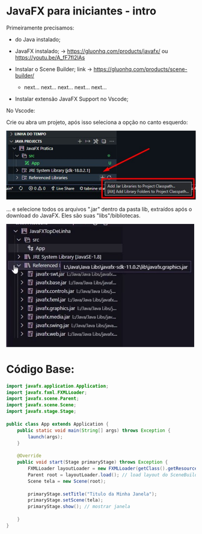 # JavaFX para iniciantes - intro


Primeiramente precisamos:

* do Java instalado;

* JavaFX instalado; -> https://gluonhq.com/products/javafx/ ou https://youtu.be/A_fF7fl2lAs

* Instalar o Scene Builder; link -> https://gluonhq.com/products/scene-builder/

    * next... next... next... next... next...
* Instalar extensão JavaFX Support no Vscode; 

No Vscode:


Crie ou abra um projeto, após isso seleciona a opção no canto esquerdo:

<img src="img/reflibjar.jpg" width="777">

... e selecione todos os arquivos ".jar" dentro da pasta lib, extraídos após o download do JavaFX. Eles são suas "libs"/bibliotecas.

<img src="img/reflibjarimport.jpg" width="500">


# Código Base:

````java
import javafx.application.Application;
import javafx.fxml.FXMLLoader;
import javafx.scene.Parent;
import javafx.scene.Scene;
import javafx.stage.Stage;

public class App extends Application {
    public static void main(String[] args) throws Exception {
        launch(args);
    }

    @Override
    public void start(Stage primaryStage) throws Exception {
        FXMLLoader layoutLoader = new FXMLLoader(getClass().getResource("layout.fxml")); // caminho do layout
        Parent root = layoutLoader.load(); // load layout do SceneBuilder
        Scene tela = new Scene(root);

        primaryStage.setTitle("Titulo da Minha Janela");
        primaryStage.setScene(tela); 
        primaryStage.show(); // mostrar janela

    }
}

````